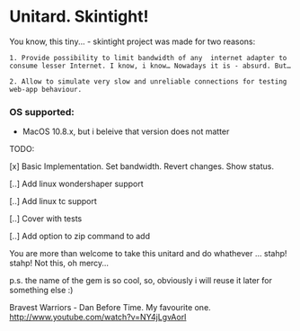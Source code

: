 # Unitard. Skintight!

You know, this tiny... - skintight project was made for two reasons:

    1. Provide possibility to limit bandwidth of any  internet adapter to consume lesser Internet. I know, i know… Nowadays it is - absurd. But…
    
    2. Allow to simulate very slow and unreliable connections for testing web-app behaviour.

### OS supported:
- MacOS 10.8.x, but i beleive that version does not matter

TODO:

[x] Basic Implementation. Set bandwidth. Revert changes. Show status. 

[..] Add linux wondershaper support

[..] Add linux tc support

[..] Cover with tests

[..] Add option to zip command to add 


You are more than welcome to take this unitard and do whathever … stahp! stahp! Not this, oh mercy…


p.s. the name of the gem is so cool, so, obviously i will reuse it later for something else :)

Bravest Warriors - Dan Before Time. My favourite one.
<http://www.youtube.com/watch?v=NY4jLgvAorI>
  

